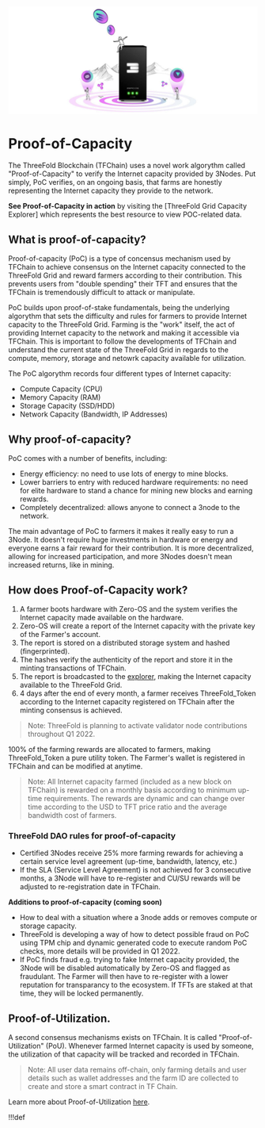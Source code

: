 
![](img/farming_rewards_.png)

# Proof-of-Capacity

The ThreeFold Blockchain (TFChain) uses a novel work algorythm called "Proof-of-Capacity" to verify the Internet capacity provided by 3Nodes. Put simply, PoC verifies, on an ongoing basis, that farms are honestly representing the Internet capacity they provide to the network.

**See Proof-of-Capacity in action** by visiting the [ThreeFold Grid Capacity Explorer] which represents the best resource to view POC-related data. 

## What is proof-of-capacity? 
 
Proof-of-capacity (PoC) is a type of concensus mechanism used by TFChain to achieve consensus on the Internet capacity connected to the ThreeFold Grid and reward farmers according to their contribution. This prevents users from "double spending" their TFT and ensures that the TFChain is tremendously difficult to attack or manipulate. 

PoC builds upon proof-of-stake fundamentals, being the underlying algorythm that sets the difficulty and rules for farmers to provide Internet capacity to the ThreeFold Grid. Farming is the "work" itself, the act of providing Internet capacity to the network and making it accessible via TFChain. This is important to follow the developments of TFChain and understand the current state of the ThreeFold Grid in regards to the compute, memory, storage and netowrk capacity available for utilization. 

The PoC algorythm records four different types of Internet capacity:

- Compute Capacity (CPU)
- Memory Capacity (RAM)
- Storage Capacity (SSD/HDD)
- Network Capacity (Bandwidth, IP Addresses)

## Why proof-of-capacity? 

PoC comes with a number of benefits, including: 

- Energy efficiency: no need to use lots of energy to mine blocks.
- Lower barriers to entry with reduced hardware requirements: no need for elite hardware to stand a chance for mining new blocks and earning rewards.
- Completely decentralized: allows anyone to connect a 3node to the network.

The main advantage of PoC to farmers it makes it really easy to run a 3Node. It doesn't require huge investments in hardware or energy and everyone earns a fair reward for their contribution. It is more decentralized, allowing for increased participation, and more 3Nodes doesn't mean increased returns, like in mining. 

## How does Proof-of-Capacity work?

1. A farmer boots hardware with Zero-OS and the system verifies the Internet capacity made available on the hardware.
2. Zero-OS will create a report of the Internet capacity with the private key of the Farmer's account.
3. The report is stored on a distributed storage system and hashed (fingerprinted).
4. The hashes verify the authenticity of the report and store it in the minting transactions of TFChain.
5. The report is broadcasted to the [explorer](https://explorer.threefold.io/), making the Internet capacity available to the ThreeFold Grid.
6. 4 days after the end of every month, a farmer receives ThreeFold_Token according to the Internet capacity registered on TFChain after the minting consensus is achieved. 

> Note: ThreeFold is planning to activate validator node contributions throughout Q1 2022. 

100% of the farming rewards are allocated to farmers, making ThreeFold_Token a pure utility token. The Farmer's wallet is registered in TFChain and can be modified at anytime.

<!--- TBD time TFT are minted by the TFChain in accordance to the farming rewards and distributed to the farmer wallet. -->

> Note: All Internet capacity farmed (included as a new block on TFChain) is rewarded on a monthly basis according to minimum up-time requirements. The rewards are dynamic and can change over time according to the USD to TFT price ratio and the average bandwidth cost of farmers. 

### ThreeFold DAO rules for proof-of-capacity

- Certified 3Nodes receive 25% more farming rewards for achieving a certain service level agreement (up-time, bandwidth, latency, etc.)
- If the SLA (Service Level Agreement) is not achieved for 3 consecutive months, a 3Node will have to re-register and CU/SU rewards will be adjusted to re-registration date in TFChain.

**Additions to proof-of-capacity (coming soon)**

- How to deal with a situation where a 3node adds or removes compute or storage capacity.
- ThreeFold is developing a way of how to detect possible fraud on PoC using TPM chip and dynamic generated code to execute random PoC checks, more details will be provided in Q1 2022.
- If PoC finds fraud e.g. trying to fake Internet capacity provided, the 3Node will be disabled automatically by Zero-OS and flagged as fraudulant. The Farmer will then have to re-register with a lower reputation for transparancy to the ecosystem. If TFTs are staked at that time, they will be locked permanently.

## Proof-of-Utilization.

A second consensus mechanisms exists on TFChain. It is called "Proof-of-Utilization" (PoU). Whenever farmed Internet capacity is used by someone, the utilization of that capacity will be tracked and recorded in TFChain.

> Note: All user data remains off-chain, only farming details and user details such as wallet addresses and the farm ID are collected to create and store a smart contract in TF Chain. 

Learn more about Proof-of-Utilization [here](proof_of_utilization).

!!!def
